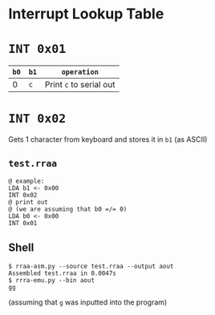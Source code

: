 # Interrupt Lookup Table

# `INT 0x01`

|`b0`|`b1`|`operation`|
|----|----|-----------|
|  0 |`c` | Print `c` to serial out|

# `INT 0x02`
Gets 1 character from keyboard and stores it in `b1` (as ASCII)

## `test.rraa`
```rraa
@ example:
LDA b1 <- 0x00
INT 0x02
@ print out
@ (we are assuming that b0 =/= 0)
LDA b0 <- 0x00
INT 0x01
```

## Shell
```
$ rraa-asm.py --source test.rraa --output aout
Assembled test.rraa in 0.0047s
$ rrra-emu.py --bin aout
gg
```
(assuming that `g` was inputted into the program)